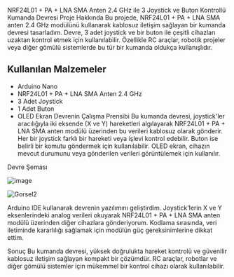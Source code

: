 NRF24L01 + PA + LNA SMA Anten 2.4 GHz ile 3 Joystick ve Buton Kontrollü Kumanda Devresi
Proje Hakkında
Bu projede, NRF24L01 + PA + LNA SMA anten 2.4 GHz modülünü kullanarak kablosuz iletişim sağlayan bir kumanda devresi tasarladım. Devre, 3 adet joystick ve bir buton ile çeşitli cihazları uzaktan kontrol etmek için kullanılabilir. Özellikle RC araçlar, robotik projeler veya diğer gömülü sistemlerde bu tür bir kumanda oldukça kullanışlıdır.


## Kullanılan Malzemeler
- Arduino Nano
- NRF24L01 + PA + LNA SMA Anten 2.4 GHz
- 3 Adet Joystick
- 1 Adet Buton
- OLED Ekran
Devrenin Çalışma Prensibi
Bu kumanda devresi, joystick'ler aracılığıyla iki eksende (X ve Y) hareketleri algılayarak NRF24L01 + PA + LNA SMA anten modülü üzerinden bu verileri kablosuz olarak gönderir. Her bir joystick farklı bir hareketi veya işlevi kontrol edebilir. Buton ise belirli bir komutu göndermek için kullanılabilir. OLED ekran, cihazın mevcut durumunu veya gönderilen verileri görüntülemek için kullanılır.

Devre Şeması

![image](https://github.com/user-attachments/assets/1aabae18-ec42-4a12-ba2c-859de21e1d5c)


![Gorsel2](https://github.com/user-attachments/assets/12e92bd3-829c-47df-a12f-d6e8214c909c)

Arduino IDE kullanarak devrenin yazılımını geliştirdim. Joystick'lerin X ve Y eksenlerindeki analog verileri okuyarak NRF24L01 + PA + LNA SMA anten modülü üzerinden diğer cihazlara gönderiyorum. Kodlama sırasında, veri iletiminde kararlılığı sağlamak için modülün güç gereksinimlerine dikkat ettim.

Sonuç
Bu kumanda devresi, yüksek doğrulukta hareket kontrolü ve güvenilir kablosuz iletişim sağlayan kompakt bir çözümdür. RC araçlar, robotlar ve diğer gömülü sistemler için mükemmel bir kontrol cihazı olarak kullanılabilir.

